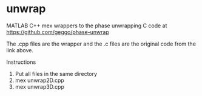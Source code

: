 # unwrap

MATLAB C++ mex wrappers to the phase unwrapping C code at https://github.com/geggo/phase-unwrap

The .cpp files are the wrapper and the .c files are the original code from the link above.

Instructions

1. Put all files in the same directory
2. mex unwrap2D.cpp
3. mex unwrap3D.cpp
